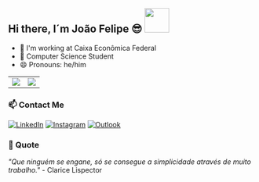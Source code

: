 ## Hi there, I´m João Felipe 😎 <img src="https://media3.giphy.com/media/f4DmXx6APMvCWkvx9t/200w.webp?cid=ecf05e47pb6uaa0n480yf1r3nrtnghik2ibcwerfi85k0dk7&rid=200w.webp&ct=s" width="50">

- 🔭 I'm working at Caixa Econômica Federal
- 📓 Computer Science Student
- 😄 Pronouns: he/him
<!-- - 🌱 I’m currently learning -->

<table>
  <tr style="border: none;">
    <td style="border: none;">
      <picture>
        <source
          srcset="https://github-readme-stats.vercel.app/api?username=jfelpsrodrigues&show_icons=true&theme=dark&title_color=C00102&icon_color=C00102"
          media="(prefers-color-scheme: dark)"
        />
        <source
          srcset="https://github-readme-stats.vercel.app/api?username=jfelpsrodrigues&show_icons=true&title_color=C00102&icon_color=C00102"
          media="(prefers-color-scheme: light), (prefers-color-scheme: no-preference)"
        />
        <img src="https://github-readme-stats.vercel.app/api?username=jfelpsrodrigues&show_icons=true&title_color=C00102&icon_color=C00102" />
      </picture>
    </td>
    <td style="border: none;">
      <picture>
        <source
          srcset="https://github-readme-stats.vercel.app/api/top-langs/?username=jfelpsrodrigues&layout=compact&theme=dark&title_color=C00102"
          media="(prefers-color-scheme: dark)"
        />
        <source
          srcset="https://github-readme-stats.vercel.app/api/top-langs/?username=jfelpsrodrigues&layout=compact&title_color=C00102"
          media="(prefers-color-scheme: light), (prefers-color-scheme: no-preference)"
        />
        <img src="https://github-readme-stats.vercel.app/api/top-langs/?username=jfelpsrodrigues&layout=compact&title_color=C00102" />
      </picture>
    </td>
  </tr>
</table>

### 📫 Contact Me

[![LinkedIn](https://img.shields.io/badge/linkedin-%230077B5.svg?style=for-the-badge&logo=linkedin&logoColor=white)](https://www.linkedin.com/in/jfcarlos/)
[![Instagram](https://img.shields.io/badge/Instagram-%23E4405F.svg?style=for-the-badge&logo=Instagram&logoColor=white)](https://www.instagram.com/jfelpsrodrigues/)
[![Outlook](https://img.shields.io/badge/Microsoft_Outlook-0078D4?style=for-the-badge&logo=microsoft-outlook&logoColor=white)](mailto:joaofelipecrodrigues@outlook.com)

### 🌟 Quote
_"Que ninguém se engane, só se consegue a simplicidade através de muito trabalho."_ - Clarice Lispector
